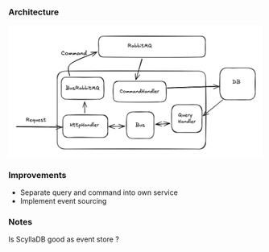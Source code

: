 ### Architecture

![](./docs/architecture.png)


### Improvements
- Separate query and command into own service
- Implement event sourcing

### Notes
Is ScyllaDB good as event store ? 
